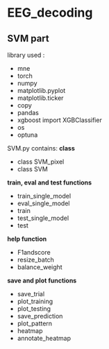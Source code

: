 # EEG_decoding
## SVM part
library used : 
- mne
- torch
- numpy 
- matplotlib.pyplot
- matplotlib.ticker
- copy
- pandas
- xgboost import XGBClassifier
- os
- optuna

SVM.py contains:
**class**
- class SVM_pixel
- class SVM
  
**train, eval and test functions**
- train_single_model
- eval_single_model
- train
- test_single_model
- test

**help function**
- F1andscore
- resize_batch
- balance_weight

**save and plot functions**
- save_trial
- plot_training
- plot_testing
- save_prediction
- plot_pattern
- heatmap
- annotate_heatmap
